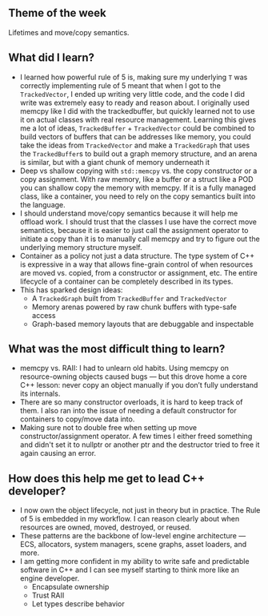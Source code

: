 ## Theme of the week

Lifetimes and move/copy semantics.

## What did I learn?

- I learned how powerful rule of 5 is, making sure my underlying `T` was correctly implementing rule of 5 meant that when I got to the `TrackedVector`, I ended up writing very little code, and the code I did write was extremely easy to ready and reason about. I originally used memcpy like I did with the trackedbuffer, but quickly learned not to use it on actual classes with real resource management. Learning this gives me a lot of ideas, `TrackedBuffer` + `TrackedVector` could be combined to build vectors of buffers that can be addresses like memory, you could take the ideas from `TrackedVector` and make a `TrackedGraph` that uses the `TrackedBuffer`s to build out a graph memory structure, and an arena is similar, but with a giant chunk of memory underneath it
- Deep vs shallow copying with `std::memcpy` vs. the copy constructor or a copy assignment. With raw memory, like a buffer or a struct like a POD you can shallow copy the memory with memcpy. If it is a fully managed class, like a container, you need to rely on the copy semantics built into the language.
- I should understand move/copy semantics because it will help me offload work. I should trust that the classes I use have the correct move semantics, because it is easier to just call the assignment operator to initiate a copy than it is to manually call memcpy and try to figure out the underlying memory structure myself.
- Container as a policy not just a data structure. The type system of C++ is expressive in a way that allows fine-grain control of when resources are moved vs. copied, from a constructor or assignment, etc. The entire lifecycle of a container can be completely described in its types.
- This has sparked design ideas:
  - A `TrackedGraph` built from `TrackedBuffer` and `TrackedVector`
  - Memory arenas powered by raw chunk buffers with type-safe access
  - Graph-based memory layouts that are debuggable and inspectable

## What was the most difficult thing to learn?

- memcpy vs. RAII: I had to unlearn old habits. Using memcpy on resource-owning objects caused bugs — but this drove home a core C++ lesson: never copy an object manually if you don’t fully understand its internals.
- There are so many constructor overloads, it is hard to keep track of them. I also ran into the issue of needing a default constructor for containers to copy/move data into.
- Making sure not to double free when setting up move constructor/assignment operator. A few times I either freed something and didn't set it to nullptr or another ptr and the destructor tried to free it again causing an error.

## How does this help me get to lead C++ developer?

- I now own the object lifecycle, not just in theory but in practice. The Rule of 5 is embedded in my workflow. I can reason clearly about when resources are owned, moved, destroyed, or reused.
- These patterns are the backbone of low-level engine architecture — ECS, allocators, system managers, scene graphs, asset loaders, and more.
- I am getting more confident in my ability to write safe and predictable software in C++ and I can see myself starting to think more like an engine developer.
  - Encapsulate ownership
  - Trust RAII
  - Let types describe behavior
